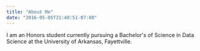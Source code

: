 ```yaml
---
title: "About Me"
date: "2016-05-05T21:48:51-07:00"
---
```

I am an Honors student currently pursuing a Bachelor's of Science in Data Science at the University of Arkansas, Fayettville.